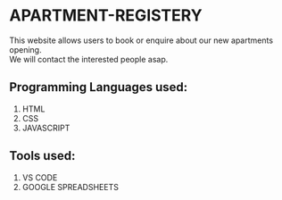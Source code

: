 # APARTMENT-REGISTERY
This website allows users to book or enquire about our new apartments opening. <br/>
We will contact the interested people asap. 

## Programming Languages used: <br />
1. HTML <br /> 
2. CSS <br />
3. JAVASCRIPT <br />

## Tools used: <br />
1. VS CODE <br />
2. GOOGLE SPREADSHEETS 

